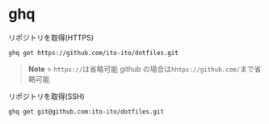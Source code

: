 # ghq

リポジトリを取得(HTTPS)

```shell
ghq get https://github.com/ito-ito/dotfiles.git
```

> **Note** > `https://`は省略可能
> github の場合は`hhtps://github.com/`まで省略可能

リポジトリを取得(SSH)

```shell
ghq get git@github.com:ito-ito/dotfiles.git
```
